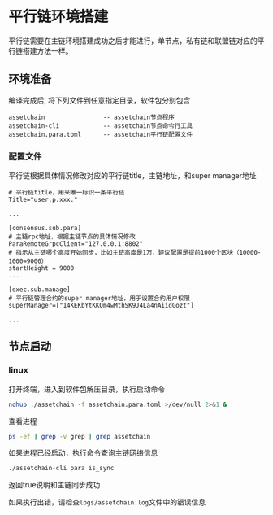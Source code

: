 # 平行链环境搭建
平行链需要在主链环境搭建成功之后才能进行，单节点，私有链和联盟链对应的平行链搭建方法一样。  

## 环境准备



编译完成后, 将下列文件到任意指定目录，软件包分别包含
```text
assetchain                -- assetchain节点程序
assetchain-cli            -- assetchain节点命令行工具
assetchain.para.toml      -- assetchain平行链配置文件
```

### 配置文件

平行链根据具体情况修改对应的平行链title，主链地址，和super manager地址

```text
# 平行链title，用来唯一标识一条平行链
Title="user.p.xxx."

...

[consensus.sub.para]
# 主链rpc地址，根据主链节点的具体情况修改
ParaRemoteGrpcClient="127.0.0.1:8802"
# 指示从主链哪个高度开始同步，比如主链高度是1万，建议配置是提前1000个区块（10000-1000=9000）
startHeight = 9000
...

[exec.sub.manage]
# 平行链管理合约的super manager地址，用于设置合约用户权限
superManager=["14KEKbYtKKQm4wMthSK9J4La4nAiidGozt"]

...
```

## 节点启动

### linux
打开终端，进入到软件包解压目录，执行启动命令

```bash
nohup ./assetchain -f assetchain.para.toml >/dev/null 2>&1 &
```

查看进程

```bash
ps -ef | grep -v grep | grep assetchain
```

如果进程已经启动，执行命令查询主链网络信息

```bash
./assetchain-cli para is_sync
```

返回true说明和主链同步成功

如果执行出错，请检查`logs/assetchain.log`文件中的错误信息